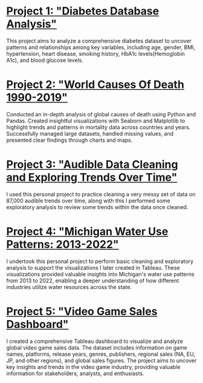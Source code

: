 # [Project 1: "Diabetes Database Analysis"](https://github.com/faoroj/Diabetes-Data-Analysis)
This project aims to analyze a comprehensive diabetes dataset to uncover patterns and relationships among key variables, including age, gender, BMI, hypertension, heart disease, smoking history, HbA1c levels(Hemoglobin A1c), and blood glucose levels.

# [Project 2: "World Causes Of Death 1990-2019"](https://github.com/faoroj/Cause-of-Death-Analysis/tree/main)
Conducted an in-depth analysis of global causes of death using Python and Pandas. Created insightful visualizations with Seaborn and Matplotlib to highlight trends and patterns in mortality data across countries and years. Successfully managed large datasets, handled missing values, and presented clear findings through charts and maps.

# [Project 3: "Audible Data Cleaning and Exploring Trends Over Time"](https://github.com/faoroj/Audible-Data-Project)
 I used this personal project to practice cleaning a very messy set of data on 87,000 audible trends over time, along with this I performed some exploratory analysis to review some trends within the data once cleaned.

# [Project 4: "Michigan Water Use Patterns: 2013-2022"](https://github.com/faoroj/Michigan-Water-Usage)
I undertook this personal project to perform basic cleaning and exploratory analysis to support the visualizations I later created in Tableau. These visualizations provided valuable insights into Michigan's water use patterns from 2013 to 2022, enabling a deeper understanding of how different industries utilize water resources across the state.

# [Project 5: "Video Game Sales Dashboard"](https://public.tableau.com/app/profile/jordon.faoro/viz/VideoGameVisualizationDB/VideoGamesVizDB#1)
I created a comprehensive Tableau dashboard to visualize and analyze global video game sales data. The dataset includes information on game names, platforms, release years, genres, publishers, regional sales (NA, EU, JP, and other regions), and global sales figures. The project aims to uncover key insights and trends in the video game industry, providing valuable information for stakeholders, analysts, and enthusiasts. 




